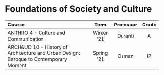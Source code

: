 # Foundations of Society and Culture

| Course                                                       |    Term    | Professor | Grade |
| :----------------------------------------------------------- | :--------: | :-------: | :---: |
| ANTHRO 4 - Culture and Communication                         | Winter '21 |  Duranti  |   A   |
| ARCH&UD 10 - History of Architecture and Urban Design: Baroque to Contemporary Moment | Spring '21 |   Osman   |  IP   |

